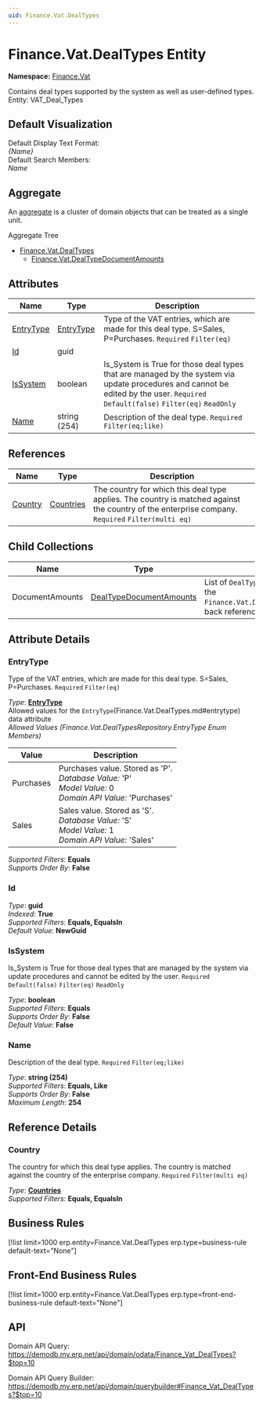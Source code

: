 ```yaml
---
uid: Finance.Vat.DealTypes
---
```

# Finance.Vat.DealTypes Entity

**Namespace:** [Finance.Vat](Finance.Vat.md)  

Contains deal types supported by the system as well as user-defined types. Entity: VAT_Deal_Types

## Default Visualization
Default Display Text Format:  
_{Name}_  
Default Search Members:  
_Name_  

## Aggregate
An [aggregate](https://docs.erp.net/tech/advanced/concepts/aggregates.html) is a cluster of domain objects that can be treated as a single unit.  

Aggregate Tree  
* [Finance.Vat.DealTypes](Finance.Vat.DealTypes.md)  
  * [Finance.Vat.DealTypeDocumentAmounts](Finance.Vat.DealTypeDocumentAmounts.md)  

## Attributes

| Name | Type | Description |
| ---- | ---- | --- |
| [EntryType](Finance.Vat.DealTypes.md#entrytype) | [EntryType](Finance.Vat.DealTypes.md#entrytype) | Type of the VAT entries, which are made for this deal type. S=Sales, P=Purchases. `Required` `Filter(eq)` 
| [Id](Finance.Vat.DealTypes.md#id) | guid |  
| [IsSystem](Finance.Vat.DealTypes.md#issystem) | boolean | Is_System is True for those deal types that are managed by the system via update procedures and cannot be edited by the user. `Required` `Default(false)` `Filter(eq)` `ReadOnly` 
| [Name](Finance.Vat.DealTypes.md#name) | string (254) | Description of the deal type. `Required` `Filter(eq;like)` 

## References

| Name | Type | Description |
| ---- | ---- | --- |
| [Country](Finance.Vat.DealTypes.md#country) | [Countries](General.Geography.Countries.md) | The country for which this deal type applies. The country is matched against the country of the enterprise company. `Required` `Filter(multi eq)` |

## Child Collections

| Name | Type | Description |
| ---- | ---- | --- |
| DocumentAmounts | [DealTypeDocumentAmounts](Finance.Vat.DealTypeDocumentAmounts.md) | List of `DealTypeDocumentAmount`(Finance.Vat.DealTypeDocumentAmounts.md) child objects, based on the `Finance.Vat.DealTypeDocumentAmount.DealType`(Finance.Vat.DealTypeDocumentAmounts.md#dealtype) back reference 


## Attribute Details

### EntryType

Type of the VAT entries, which are made for this deal type. S=Sales, P=Purchases. `Required` `Filter(eq)`

_Type_: **[EntryType](Finance.Vat.DealTypes.md#entrytype)**  
Allowed values for the `EntryType`(Finance.Vat.DealTypes.md#entrytype) data attribute  
_Allowed Values (Finance.Vat.DealTypesRepository.EntryType Enum Members)_  

| Value | Description |
| ---- | --- |
| Purchases | Purchases value. Stored as 'P'. <br /> _Database Value:_ 'P' <br /> _Model Value:_ 0 <br /> _Domain API Value:_ 'Purchases' |
| Sales | Sales value. Stored as 'S'. <br /> _Database Value:_ 'S' <br /> _Model Value:_ 1 <br /> _Domain API Value:_ 'Sales' |

_Supported Filters_: **Equals**  
_Supports Order By_: **False**  

### Id

_Type_: **guid**  
_Indexed_: **True**  
_Supported Filters_: **Equals, EqualsIn**  
_Default Value_: **NewGuid**  

### IsSystem

Is_System is True for those deal types that are managed by the system via update procedures and cannot be edited by the user. `Required` `Default(false)` `Filter(eq)` `ReadOnly`

_Type_: **boolean**  
_Supported Filters_: **Equals**  
_Supports Order By_: **False**  
_Default Value_: **False**  

### Name

Description of the deal type. `Required` `Filter(eq;like)`

_Type_: **string (254)**  
_Supported Filters_: **Equals, Like**  
_Supports Order By_: **False**  
_Maximum Length_: **254**  


## Reference Details

### Country

The country for which this deal type applies. The country is matched against the country of the enterprise company. `Required` `Filter(multi eq)`

_Type_: **[Countries](General.Geography.Countries.md)**  
_Supported Filters_: **Equals, EqualsIn**  



## Business Rules

[!list limit=1000 erp.entity=Finance.Vat.DealTypes erp.type=business-rule default-text="None"]

## Front-End Business Rules

[!list limit=1000 erp.entity=Finance.Vat.DealTypes erp.type=front-end-business-rule default-text="None"]

## API

Domain API Query:
<https://demodb.my.erp.net/api/domain/odata/Finance_Vat_DealTypes?$top=10>

Domain API Query Builder:
<https://demodb.my.erp.net/api/domain/querybuilder#Finance_Vat_DealTypes?$top=10>

